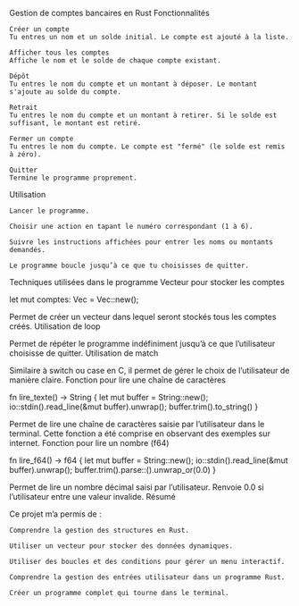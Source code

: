 Gestion de comptes bancaires en Rust
Fonctionnalités

    Créer un compte
    Tu entres un nom et un solde initial. Le compte est ajouté à la liste.

    Afficher tous les comptes
    Affiche le nom et le solde de chaque compte existant.

    Dépôt
    Tu entres le nom du compte et un montant à déposer. Le montant s'ajoute au solde du compte.

    Retrait
    Tu entres le nom du compte et un montant à retirer. Si le solde est suffisant, le montant est retiré.

    Fermer un compte
    Tu entres le nom du compte. Le compte est "fermé" (le solde est remis à zéro).

    Quitter
    Termine le programme proprement.

Utilisation

    Lancer le programme.

    Choisir une action en tapant le numéro correspondant (1 à 6).

    Suivre les instructions affichées pour entrer les noms ou montants demandés.

    Le programme boucle jusqu’à ce que tu choisisses de quitter.

Techniques utilisées dans le programme
Vecteur pour stocker les comptes

let mut comptes: Vec<CompteBancaire> = Vec::new();

Permet de créer un vecteur dans lequel seront stockés tous les comptes créés.
Utilisation de loop

Permet de répéter le programme indéfiniment jusqu’à ce que l’utilisateur choisisse de quitter.
Utilisation de match

Similaire à switch ou case en C, il permet de gérer le choix de l’utilisateur de manière claire.
Fonction pour lire une chaîne de caractères

fn lire_texte() -> String {
    let mut buffer = String::new();
    io::stdin().read_line(&mut buffer).unwrap();
    buffer.trim().to_string()
}

Permet de lire une chaîne de caractères saisie par l’utilisateur dans le terminal.
Cette fonction a été comprise en observant des exemples sur internet.
Fonction pour lire un nombre (f64)

fn lire_f64() -> f64 {
    let mut buffer = String::new();
    io::stdin().read_line(&mut buffer).unwrap();
    buffer.trim().parse::<f64>().unwrap_or(0.0)
}

Permet de lire un nombre décimal saisi par l’utilisateur.
Renvoie 0.0 si l’utilisateur entre une valeur invalide.
Résumé

Ce projet m’a permis de :

    Comprendre la gestion des structures en Rust.

    Utiliser un vecteur pour stocker des données dynamiques.

    Utiliser des boucles et des conditions pour gérer un menu interactif.

    Comprendre la gestion des entrées utilisateur dans un programme Rust.

    Créer un programme complet qui tourne dans le terminal.
